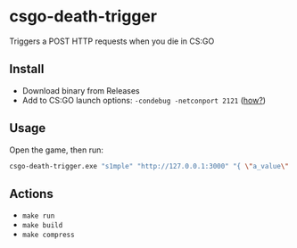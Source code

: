 # csgo-death-trigger

Triggers a POST HTTP requests when you die in CS:GO

## Install

- Download binary from Releases
- Add to CS:GO launch options: `-condebug -netconport 2121` ([how?](https://support.steampowered.com/kb_article.php?ref=1040-JWMT-2947))

## Usage

Open the game, then run:

```bash
csgo-death-trigger.exe "s1mple" "http://127.0.0.1:3000" "{ \"a_value\": 123 }"
```

## Actions

- `make run`
- `make build`
- `make compress`
